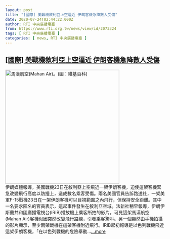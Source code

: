 ```yaml
---
layout: post
title: "[國際] 美戰機敘利亞上空逼近 伊朗客機急降數人受傷"
date: 2020-07-24T02:44:22.000Z
author: RTI 中央廣播電臺
from: https://www.rti.org.tw/news/view/id/2073324
tags: [ RTI 中央廣播電臺 ]
categories: [ news, RTI 中央廣播電臺 ]
---
```

<!--1595558662000-->
[[國際] 美戰機敘利亞上空逼近 伊朗客機急降數人受傷](https://www.rti.org.tw/news/view/id/2073324)
------

<div>
<img src="https://static.rti.org.tw/assets/thumbnails/2019/03/25/8cb110a2781eaed15890e36e535307aa.jpg" width="360" alt="馬漢航空(Mahan Air)。(圖：維基百科)" title="馬漢航空(Mahan Air)。(圖：維基百科)"><br>伊朗媒體報導，美國戰機23日在敘利亞上空飛近一架伊朗客機，迫使這架客機緊急改變飛行高度以防撞上，造成數名乘客受傷。兩名美國官員告訴路透社，一架美軍F-15戰機23日在一架伊朗客機可以目視範圍之內飛行，但保持安全距離。其中一名要求匿名的官員表示，這起事件發生在敘利亞空域。法新社稍早報導，伊朗伊斯蘭共和國廣播電視台(IRIB)播放機上乘客所拍的影片，可見這架馬漢航空(Mahan Air)客機似因突然改變飛行路線，引發乘客驚叫。另一個顯然由手機拍攝的影片顯示，至少兩架戰機在這架客機附近飛行。IRIB起初報導是以色列戰機飛近這架伊朗客機，「在以色列戰機的危險舉動...<a target="_blank" href="https://www.rti.org.tw/news/view/id/2073324">...more</a>
</div>
